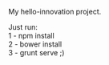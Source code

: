 My hello-innovation project.

Just run: 
<br />1 - npm install
<br />2 - bower install
<br />3 - grunt serve
;)
